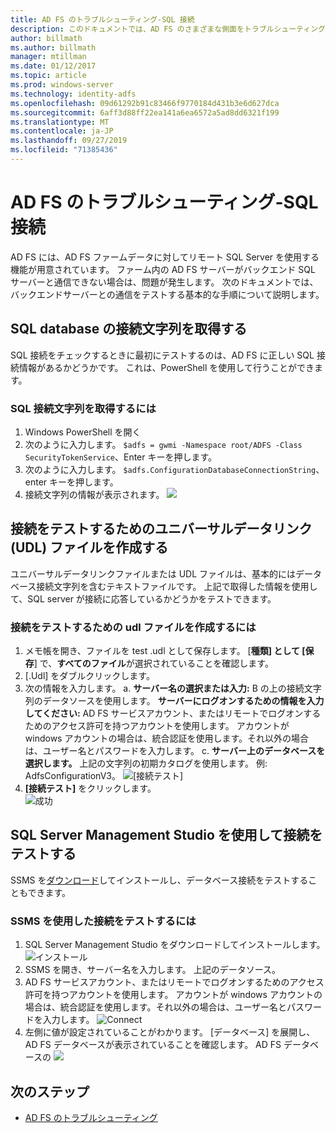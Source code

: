 ```yaml
---
title: AD FS のトラブルシューティング-SQL 接続
description: このドキュメントでは、AD FS のさまざまな側面をトラブルシューティングする方法について説明します。
author: billmath
ms.author: billmath
manager: mtillman
ms.date: 01/12/2017
ms.topic: article
ms.prod: windows-server
ms.technology: identity-adfs
ms.openlocfilehash: 09d61292b91c83466f9770184d431b3e6d627dca
ms.sourcegitcommit: 6aff3d88ff22ea141a6ea6572a5ad8dd6321f199
ms.translationtype: MT
ms.contentlocale: ja-JP
ms.lasthandoff: 09/27/2019
ms.locfileid: "71385436"
---
```

# <a name="ad-fs-troubleshooting---sql-connectivity"></a>AD FS のトラブルシューティング-SQL 接続
AD FS には、AD FS ファームデータに対してリモート SQL Server を使用する機能が用意されています。  ファーム内の AD FS サーバーがバックエンド SQL サーバーと通信できない場合は、問題が発生します。  次のドキュメントでは、バックエンドサーバーとの通信をテストする基本的な手順について説明します。

## <a name="acquire-the-sql-database-connection-string"></a>SQL database の接続文字列を取得する
SQL 接続をチェックするときに最初にテストするのは、AD FS に正しい SQL 接続情報があるかどうかです。  これは、PowerShell を使用して行うことができます。

### <a name="to-acquire-the-sql-connection-string"></a>SQL 接続文字列を取得するには
1.  Windows PowerShell を開く
2. 次のように入力します。 `$adfs = gwmi -Namespace root/ADFS -Class SecurityTokenService`、Enter キーを押します。
3. 次のように入力します。 `$adfs.ConfigurationDatabaseConnectionString`、enter キーを押します。
4. 接続文字列の情報が表示されます。
![](media/ad-fs-tshoot-sql/sql2.png)

## <a name="create-a-universal-data-link-udl-file-to-test-connectivity"></a>接続をテストするためのユニバーサルデータリンク (UDL) ファイルを作成する
ユニバーサルデータリンクファイルまたは UDL ファイルは、基本的にはデータベース接続文字列を含むテキストファイルです。  上記で取得した情報を使用して、SQL server が接続に応答しているかどうかをテストできます。

### <a name="to-create-a-udl-file-to-test-connectivity"></a>接続をテストするための udl ファイルを作成するには

1. メモ帳を開き、ファイルを test .udl として保存します。  [**種類] として [保存**] で、**すべてのファイル**が選択されていることを確認します。
2. [.Udl] をダブルクリックします。
3. 次の情報を入力します。 a. **サーバー名の選択または入力:** B の上の接続文字列のデータソースを使用します。 **サーバーにログオンするための情報を入力してください:** AD FS サービスアカウント、またはリモートでログオンするためのアクセス許可を持つアカウントを使用します。  アカウントが windows アカウントの場合は、統合認証を使用します。それ以外の場合は、ユーザー名とパスワードを入力します。
    c. **サーバー上のデータベースを選択します。** 上記の文字列の初期カタログを使用します。  例: AdfsConfigurationV3。
   ![[接続テスト]](media/ad-fs-tshoot-sql/sql4.png)
1. **[接続テスト]** をクリックします。</br>
![成功](media/ad-fs-tshoot-sql/sql3.png)

## <a name="use-sql-server-management-studio-to-test-connectivity"></a>SQL Server Management Studio を使用して接続をテストする
SSMS を[ダウンロード](https://go.microsoft.com/fwlink/?linkid=864329)してインストールし、データベース接続をテストすることもできます。

### <a name="to-test-connectivity-with-ssms"></a>SSMS を使用した接続をテストするには
1. SQL Server Management Studio をダウンロードしてインストールします。
![インストール](media/ad-fs-tshoot-sql/sql5.png)
1. SSMS を開き、サーバー名を入力します。  上記のデータソース。
2. AD FS サービスアカウント、またはリモートでログオンするためのアクセス許可を持つアカウントを使用します。  アカウントが windows アカウントの場合は、統合認証を使用します。それ以外の場合は、ユーザー名とパスワードを入力します。
![Connect](media/ad-fs-tshoot-sql/sql6.png)
1. 左側に値が設定されていることがわかります。  [データベース] を展開し、AD FS データベースが表示されていることを確認します。
AD FS データベースの ![](media/ad-fs-tshoot-sql/sql7.png)

## <a name="next-steps"></a>次のステップ

- [AD FS のトラブルシューティング](ad-fs-tshoot-overview.md)